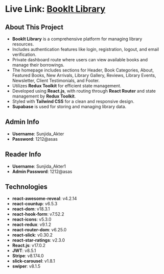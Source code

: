 # Live Link: [BookIt Library](https://bookit-library.netlify.app/)

## About This Project
* **BookIt Library** is a comprehensive platform for managing library resources.
* Includes authentication features like login, registration, logout, and email verification.
* Private dashboard route where users can view available books and manage their borrowings.
* The homepage includes sections for Header, Book Categories, About, Featured Books, New Arrivals, Library Gallery, Reviews, Library Events, Newsletter, Client Testimonials, and Footer.
* Utilizes **Redux Toolkit** for efficient state management.
* Developed using **React.js**, with routing through **React Router** and state management by **Redux Toolkit**.
* Styled with **Tailwind CSS** for a clean and responsive design.
* **Supabase** is used for storing and managing library data.

## Admin Info
* **Username**: Sunjida_Akter
* **Password**: 1212@asas

  
## Reader Info
* **Username**: Sunjida_Akter1
* **Admin Password**: 1212@asas

## Technologies
- **react-awesome-reveal**: v4.2.14
- **react-countup**: v6.5.3
- **react-dom**: v18.3.1
- **react-hook-form**: v7.52.2
- **react-icons**: v5.3.0
- **react-redux**: v9.1.2
- **react-router-dom**: v6.25.0
- **react-slick**: v0.30.2
- **react-star-ratings**: v2.3.0
- **React.js**: v17.0.2
- **JWT**: v8.5.1
- **Stripe**: v8.174.0
- **slick-carousel**: v1.8.1
- **swiper**: v8.1.5
